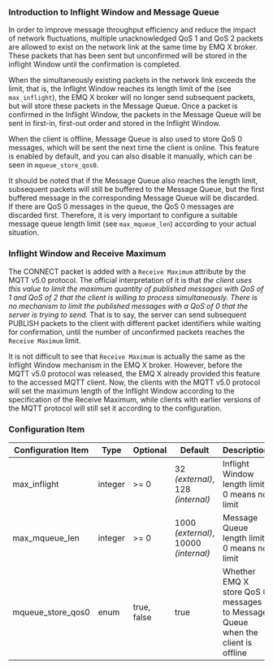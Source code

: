 ###  Introduction to Inflight Window and Message Queue 

In order to improve message throughput efficiency and reduce the impact of network fluctuations, multiple unacknowledged QoS 1 and QoS 2 packets are allowed to exist on the network link at the same time by EMQ X broker. These packets that has been sent but unconfirmed will be stored in the inflight Window until the confirmation is completed.

When the simultaneously existing packets in the network link exceeds the limit, that is, the  Inflight Window reaches its length limit of the (see `max_inflight`), the EMQ X broker will no longer send subsequent packets, but will store these packets in the Message Queue. Once a packet is confirmed in the Inflight Window, the packets in the Message Queue will be sent in first-in, first-out order and stored in the Inflight Window.

When the client is offline, Message Queue is also used to store QoS 0 messages, which will be sent the next time the client is online. This feature is enabled by default, and you can also disable it manually, which can be seen in  `mqueue_store_qos0`.

It should be noted that if the Message Queue also reaches the length limit, subsequent packets will still be buffered to the Message Queue, but the first buffered message in the corresponding Message Queue will be discarded. If there are QoS 0 messages in the queue, the QoS 0 messages are discarded first. Therefore, it is very important to configure a suitable message queue length limit (see `max_mqueue_len`) according to your actual situation.

### Inflight Window and Receive Maximum

The CONNECT packet is added with a `Receive Maximum` attribute by the MQTT v5.0 protocol. The official interpretation of it is that *the client uses this value to limit the maximum quantity of published messages with QoS of 1 and QoS of 2 that the client is willing to process simultaneously. There is no mechanism to limit the published messages with a QoS of 0 that the server is trying to send.* That is to say, the server can send subsequent PUBLISH packets to the client with different packet identifiers while waiting for confirmation, until the number of unconfirmed packets reaches the `Receive Maximum` limit.

It is not difficult to see that `Receive Maximum` is actually the same as the Inflight Window mechanism in the EMQ X broker. However, before the MQTT v5.0 protocol was released, the EMQ X already provided this feature to the accessed MQTT client. Now, the clients with the MQTT v5.0 protocol will set the maximum length of the Inflight Window according to the specification of the Receive Maximum, while clients with earlier versions of the MQTT protocol will still set it according to the configuration.



### Configuration Item

| Configuration Item | Type    | Optional          | Default                                    | Description                                                  |
| ------------------ | ------- | ----------------- | ------------------------------------------ | ------------------------------------------------------------ |
| max_inflight       | integer | >= 0              | 32 *(external)*,<br /> 128 *(internal)*    | Inflight Window length limit, 0 means no limit               |
| max_mqueue_len     | integer | >= 0              | 1000 *(external)*,<br />10000 *(internal)* | Message Queue length limit, 0 means no limit                 |
| mqueue_store_qos0  | enum    | true,<br /> false | true                                       | Whether EMQ X store QoS 0 messages to Message Queue when the client is offline |
